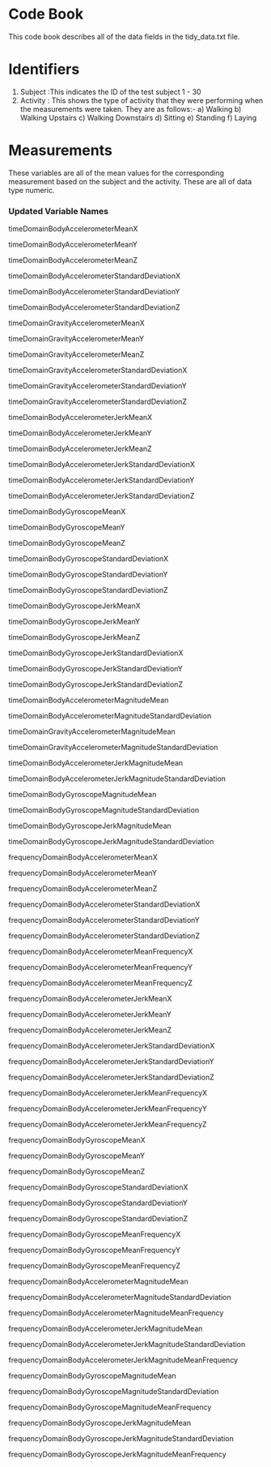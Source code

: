 # Code Book

This code book describes all of the data fields in the tidy_data.txt file.

# Identifiers

 1) Subject :This indicates the ID of the test subject
    1 - 30
 2) Activity : This shows the type of activity that they were performing when the measurements were taken. They are as follows:- 
   a) Walking
   b) Walking Upstairs
   c) Walking Downstairs
   d) Sitting
   e) Standing
   f) Laying

# Measurements

These variables are all of the mean values for the corresponding measurement based on the subject and the activity.  These are all of data type numeric. 


   ### Updated Variable Names

timeDomainBodyAccelerometerMeanX 

timeDomainBodyAccelerometerMeanY 

timeDomainBodyAccelerometerMeanZ 

timeDomainBodyAccelerometerStandardDeviationX 

timeDomainBodyAccelerometerStandardDeviationY

timeDomainBodyAccelerometerStandardDeviationZ

timeDomainGravityAccelerometerMeanX 

timeDomainGravityAccelerometerMeanY 

timeDomainGravityAccelerometerMeanZ 

timeDomainGravityAccelerometerStandardDeviationX 

timeDomainGravityAccelerometerStandardDeviationY 

timeDomainGravityAccelerometerStandardDeviationZ 

timeDomainBodyAccelerometerJerkMeanX 

timeDomainBodyAccelerometerJerkMeanY

timeDomainBodyAccelerometerJerkMeanZ 

timeDomainBodyAccelerometerJerkStandardDeviationX 

timeDomainBodyAccelerometerJerkStandardDeviationY

timeDomainBodyAccelerometerJerkStandardDeviationZ

timeDomainBodyGyroscopeMeanX 

timeDomainBodyGyroscopeMeanY

timeDomainBodyGyroscopeMeanZ 

timeDomainBodyGyroscopeStandardDeviationX 

timeDomainBodyGyroscopeStandardDeviationY

timeDomainBodyGyroscopeStandardDeviationZ 

timeDomainBodyGyroscopeJerkMeanX 

timeDomainBodyGyroscopeJerkMeanY 

timeDomainBodyGyroscopeJerkMeanZ 

timeDomainBodyGyroscopeJerkStandardDeviationX

timeDomainBodyGyroscopeJerkStandardDeviationY

timeDomainBodyGyroscopeJerkStandardDeviationZ 

timeDomainBodyAccelerometerMagnitudeMean

timeDomainBodyAccelerometerMagnitudeStandardDeviation

timeDomainGravityAccelerometerMagnitudeMean

timeDomainGravityAccelerometerMagnitudeStandardDeviation

timeDomainBodyAccelerometerJerkMagnitudeMean

timeDomainBodyAccelerometerJerkMagnitudeStandardDeviation

timeDomainBodyGyroscopeMagnitudeMean 

timeDomainBodyGyroscopeMagnitudeStandardDeviation

timeDomainBodyGyroscopeJerkMagnitudeMean

timeDomainBodyGyroscopeJerkMagnitudeStandardDeviation

frequencyDomainBodyAccelerometerMeanX 

frequencyDomainBodyAccelerometerMeanY 

frequencyDomainBodyAccelerometerMeanZ 

frequencyDomainBodyAccelerometerStandardDeviationX

frequencyDomainBodyAccelerometerStandardDeviationY

frequencyDomainBodyAccelerometerStandardDeviationZ

frequencyDomainBodyAccelerometerMeanFrequencyX 

frequencyDomainBodyAccelerometerMeanFrequencyY

frequencyDomainBodyAccelerometerMeanFrequencyZ

frequencyDomainBodyAccelerometerJerkMeanX

frequencyDomainBodyAccelerometerJerkMeanY 

frequencyDomainBodyAccelerometerJerkMeanZ

frequencyDomainBodyAccelerometerJerkStandardDeviationX

frequencyDomainBodyAccelerometerJerkStandardDeviationY

frequencyDomainBodyAccelerometerJerkStandardDeviationZ

frequencyDomainBodyAccelerometerJerkMeanFrequencyX

frequencyDomainBodyAccelerometerJerkMeanFrequencyY

frequencyDomainBodyAccelerometerJerkMeanFrequencyZ

frequencyDomainBodyGyroscopeMeanX

frequencyDomainBodyGyroscopeMeanY 

frequencyDomainBodyGyroscopeMeanZ 

frequencyDomainBodyGyroscopeStandardDeviationX

frequencyDomainBodyGyroscopeStandardDeviationY

frequencyDomainBodyGyroscopeStandardDeviationZ

frequencyDomainBodyGyroscopeMeanFrequencyX

frequencyDomainBodyGyroscopeMeanFrequencyY

frequencyDomainBodyGyroscopeMeanFrequencyZ

frequencyDomainBodyAccelerometerMagnitudeMean

frequencyDomainBodyAccelerometerMagnitudeStandardDeviation

frequencyDomainBodyAccelerometerMagnitudeMeanFrequency

frequencyDomainBodyAccelerometerJerkMagnitudeMean

frequencyDomainBodyAccelerometerJerkMagnitudeStandardDeviation

frequencyDomainBodyAccelerometerJerkMagnitudeMeanFrequency

frequencyDomainBodyGyroscopeMagnitudeMean

frequencyDomainBodyGyroscopeMagnitudeStandardDeviation

frequencyDomainBodyGyroscopeMagnitudeMeanFrequency

frequencyDomainBodyGyroscopeJerkMagnitudeMean

frequencyDomainBodyGyroscopeJerkMagnitudeStandardDeviation

frequencyDomainBodyGyroscopeJerkMagnitudeMeanFrequency

